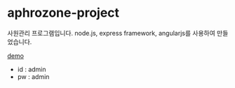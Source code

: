 aphrozone-project
=================

사원관리 프로그램입니다. node.js, express framework, angularjs를 사용하여 만들었습니다.

[demo](http://woogenius.me/works/node.js/aphrozone/)

* id : admin
* pw : admin
